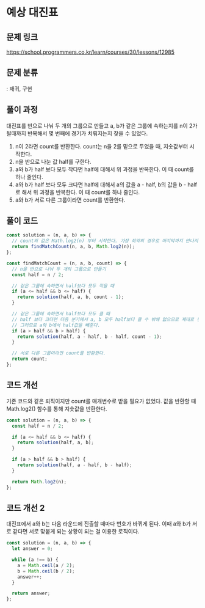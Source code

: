 # 예상 대진표

## 문제 링크

https://school.programmers.co.kr/learn/courses/30/lessons/12985

## 문제 분류

: 재귀, 구현

## 풀이 과정

대진표를 반으로 나눠 두 개의 그룹으로 만들고 a, b가 같은 그룹에 속하는지를 n이 2가 될때까지 반복해서 몇 번째에 경기가 치뤄지는지 찾을 수 있었다.

1. n이 2라면 count를 반환한다. count는 n을 2를 밑으로 두었을 때, 지숫값부터 시작한다.
2. n을 반으로 나눈 값 half를 구한다.
3. a와 b가 half 보다 모두 작다면 half에 대해서 위 과정을 반복한다. 이 때 count를 하나 줄인다.
4. a와 b가 half 보다 모두 크다면 half에 대해서 a의 값을 a - half, b의 값을 b - half로 해서 위 과정을 반복한다. 이 때 count를 하나 줄인다.
5. a와 b가 서로 다른 그룹이라면 count를 반환한다.

## 풀이 코드

```js
const solution = (n, a, b) => {
  // count의 값은 Math.log2(n) 부터 시작한다. 가장 최악의 경우로 마지막까지 만나지 못했을 때
  return findMatchCount(n, a, b, Math.log2(n));
};

const findMatchCount = (n, a, b, count) => {
  // n을 반으로 나눠 두 개의 그룹으로 만들기
  const half = n / 2;

  // 같은 그룹에 속하면서 half보다 모두 작을 때
  if (a <= half && b <= half) {
    return solution(half, a, b, count - 1);
  }

  // 같은 그룹에 속하면서 half보다 모두 클 때
  // half 보다 크다면 다음 분기에서 a, b 모두 half보다 클 수 밖에 없으므로 제대로 된 판단이 불가능하다.
  // 그러므로 a와 b에서 half값을 빼준다.
  if (a > half && b > half) {
    return solution(half, a - half, b - half, count - 1);
  }

  // 서로 다른 그룹이라면 count를 반환한다.
  return count;
};
```

## 코드 개선

기존 코드와 같은 뢰직이지만 count를 매개변수로 받을 필요가 없었다. 값을 반환할 때 Math.log2() 함수를 통해 지숫값을 반환한다.

```js
const solution = (n, a, b) => {
  const half = n / 2;

  if (a <= half && b <= half) {
    return solution(half, a, b);
  }

  if (a > half && b > half) {
    return solution(half, a - half, b - half);
  }

  return Math.log2(n);
};
```

## 코드 개선 2

대진표에서 a와 b는 다음 라운드에 진출할 때마다 번호가 바뀌게 된다.
이때 a와 b가 서로 같다면 서로 맞붙게 되는 상황이 되는 걸 이용한 로직이다.

```js
const solution = (n, a, b) => {
  let answer = 0;

  while (a !== b) {
    a = Math.ceil(a / 2);
    b = Math.ceil(b / 2);
    answer++;
  }

  return answer;
};
```
